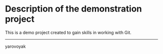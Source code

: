 # Description of the demonstration project

This is a demo project created to gain skills in working with Git.

---

yarovoyak
